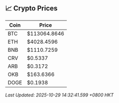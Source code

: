 ## 📈 Crypto Prices

| Coin | Price |
| ---- | ----- |
| BTC | $113064.8646 |
| ETH | $4028.4596 |
| BNB | $1110.7259 |
| CRV | $0.5337 |
| ARB | $0.3172 |
| OKB | $163.6366 |
| DOGE | $0.1938 |

_Last Updated: 2025-10-29 14:32:41.599 +0800 HKT_